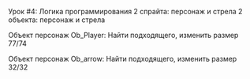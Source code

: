 Урок #4: Логика программирования 
2 спрайта: персонаж и стрела
2 объекта: персонаж и стрела

Объект персонаж Ob_Player:
Найти подходящего, изменить размер 77/74

Объект персонаж Ob_arrow:
Найти подходящего, изменить размер 32/32
